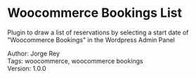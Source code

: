 # Woocommerce Bookings List
Plugin to draw a list of reservations by selecting a start date of "Woocommerce Bookings" in the Wordpress Admin Panel

Author: Jorge Rey<br>
Tags: woocommerce, woocommerce bookings<br>
Version: 1.0.0

